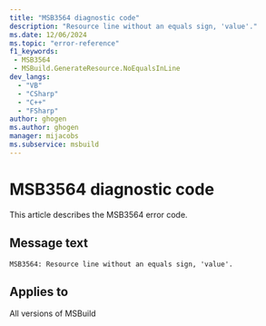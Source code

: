 ```yaml
---
title: "MSB3564 diagnostic code"
description: "Resource line without an equals sign, 'value'."
ms.date: 12/06/2024
ms.topic: "error-reference"
f1_keywords:
 - MSB3564
 - MSBuild.GenerateResource.NoEqualsInLine
dev_langs:
  - "VB"
  - "CSharp"
  - "C++"
  - "FSharp"
author: ghogen
ms.author: ghogen
manager: mijacobs
ms.subservice: msbuild
---
```


# MSB3564 diagnostic code

<!-- :::ErrorDefinitionDescription::: -->
<!-- :::editable-content name="introDescription"::: -->
This article describes the MSB3564 error code.
<!-- :::editable-content-end::: -->

## Message text

`MSB3564: Resource line without an equals sign, 'value'.`

<!-- :::editable-content name="postOutputDescription"::: -->
<!--
{StrBegin="MSB3564: "}
-->
<!-- :::editable-content-end::: -->
<!-- :::ErrorDefinitionDescription-end::: -->

## Applies to

All versions of MSBuild

